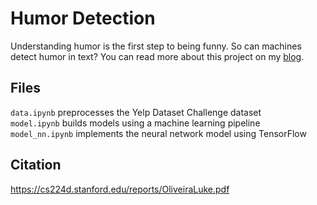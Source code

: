 # Humor Detection

Understanding humor is the first step to being funny. So can machines detect humor in text? You can read more about this project on my [blog](http://dohyunshin.com/jekyll/pixyll/2016/09/07/humor-detection/).

## Files
`data.ipynb` preprocesses the Yelp Dataset Challenge dataset  
`model.ipynb` builds models using a machine learning pipeline  
`model_nn.ipynb` implements the neural network model using TensorFlow

## Citation
https://cs224d.stanford.edu/reports/OliveiraLuke.pdf
